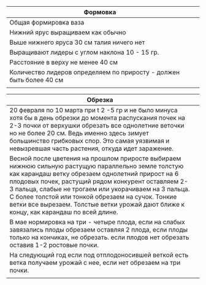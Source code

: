
| **Формовка**                                                         |     |
| -------------------------------------------------------------------- | --- |
| Общая формировка ваза                                                |     |
| Нижний ярус выращиваем как обычно                                    |     |
| Выше нижнего яруса 30 см талия ничего нет                            |     |
| Выращивают лидеры с углом наклона 10  - 15 гр.                       |     |
| Расстояние в верху не менее 40 см                                    |     |
| Количество лидеров определяем по приросту  - должен быть более 40 см |     |
|                                                                      |     |

| **Обрезка**                                                                                                                                                                                                                                                                                                                                                                                                          |     |
| -------------------------------------------------------------------------------------------------------------------------------------------------------------------------------------------------------------------------------------------------------------------------------------------------------------------------------------------------------------------------------------------------------------------- | --- |
| 20 февраля по 10 марта при t 2 -5 гр и не было минуса хотя бы в день обрезки до момента распускания почек на 2-3 почки от верхушки обрезать все однолетние веточки но не более 20 см. Ведь именно здесь зимует большинство грибковых спор. Это самая уязвимая и невызревшая часть растения, откуда идет заражение.                                                                                                   |     |
| Весной после цветения на прошлом приросте выбираем нижнюю сильную растущую параллельно земле толстую как карандаш ветку обрезаем однолетний прирост на 6 плодовых почек, растущий рядом конкурент оставляем 2-3 пальца, слабые не трогаем или укорачиваем на 3 пальца. С более толстой или тонкой обрезаем на сучок. Тонкие ветки все вырезаем. Толстые ветки урожай дают ближе к концу, как карандаш по всей длине. |     |
| В мае нормировка на три - четыре плода, если на слабых завязались плоды обрезаем оставляя 2 плода, если плоды только на кончиках, не обрезать. если плодов нет обрезать оставив 1-2 ростовые почки.                                                                                                                                                                                                                  |     |
| На следующий год если под отплодоносившей веткой есть ветка получаем урожай с нее, если нет обрезаем на три почки.                                                                                                                                                                                                                                                                                                   |     |
|                                                                                                                                                                                                                                                                                                                                                                                                                      |     |
